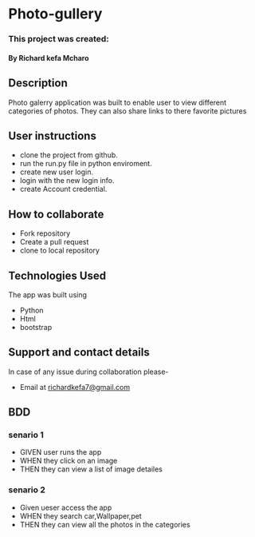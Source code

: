 # Photo-gullery

### This project was created:
#### By **Richard kefa Mcharo**

## Description 
Photo galerry application was built to enable user to view different categories of photos.
They can also share links to there favorite pictures 

## User instructions 
* clone the project from github.
* run the run.py file in python enviroment.
* create new user login.
* login with the new login info.
* create Account credential.


## How to collaborate
* Fork repository
* Create a pull request
* clone to local repository

## Technologies Used
The app was built using
* Python
* Html
* bootstrap
## Support and contact details
In case of any issue during collaboration please-
* Email at richardkefa7@gmail.com
## BDD
### senario 1
* GIVEN user runs the app
* WHEN they click on an image
* THEN they can view a list of image detailes

### senario 2
* Given ueser access the app
* WHEN they search car,Wallpaper,pet
* THEN they can view all the photos in the categories